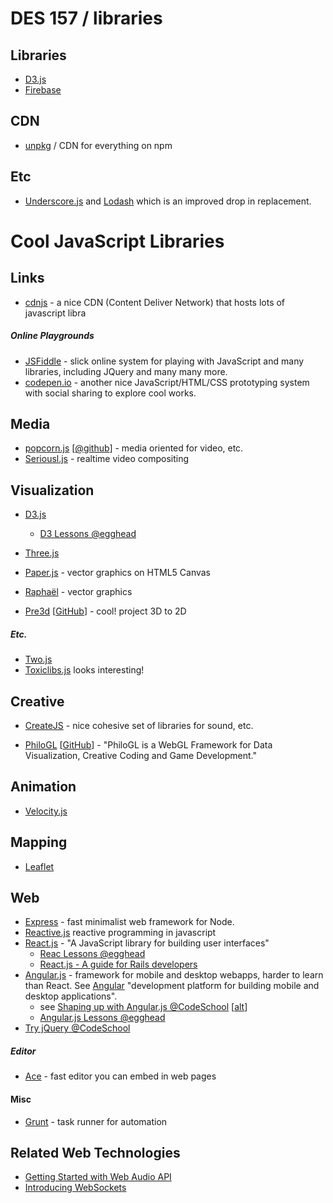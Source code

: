 # DES 157 / libraries

## Libraries

* [D3.js](libraries/d3)
* [Firebase](libraries/firebase)

## CDN

* [unpkg](https://unpkg.com/#/) / CDN for everything on npm

## Etc

* [Underscore.js](http://underscorejs.org/) and [Lodash](https://lodash.com/) which is an improved drop in replacement.

# Cool JavaScript Libraries

## Links

* [cdnjs](https://cdnjs.com/libraries) - a nice CDN (Content Deliver Network) that hosts lots of javascript libra

##### Online Playgrounds

* [JSFiddle](http://jsfiddle.net/) - slick online system for playing with JavaScript and many libraries, including JQuery and many many more.
* [codepen.io](http://codepen.io/) - another nice JavaScript/HTML/CSS prototyping system with social sharing to explore cool works.

## Media

* [popcorn.js](http://popcornjs.org/) [[@github](https://github.com/mozilla/popcorn-js)] - media oriented for video, etc.
* [Seriousl.js](https://github.com/brianchirls/Seriously.js) - realtime video compositing

## Visualization

* [D3.js](http://d3js.org/)
    * [D3 Lessons @egghead](https://egghead.io/technologies/d3)
* [Three.js](three.js)

* [Paper.js](http://paperjs.org/about/) - vector graphics on HTML5 Canvas
* [Raphaël](http://raphaeljs.com/) - vector graphics

* [Pre3d](http://ich.deanmcnamee.com/pre3d/) [[GitHub](https://github.com/deanm/pre3d)] - cool! project 3D to 2D

##### Etc.

* [Two.js](http://jonobr1.github.io/two.js/)
* [Toxiclibs.js](http://haptic-data.com/toxiclibsjs) looks interesting!

## Creative

* [CreateJS](http://www.createjs.com/) - nice cohesive set of libraries for sound, etc.

* [PhiloGL](http://www.senchalabs.org/philogl/) [[GitHub](https://github.com/senchalabs/philogl)] - "PhiloGL is a WebGL Framework for Data Visualization, Creative Coding and Game Development."

## Animation

* [Velocity.js](http://julian.com/research/velocity/)

## Mapping

* [Leaflet](http://leafletjs.com/)

## Web

* [Express](http://expressjs.com/) - fast minimalist web framework for Node.
* [Reactive.js](https://github.com/mattbaker/Reactive.js) reactive programming in javascript
* [React.js](https://facebook.github.io/react/) - "A JavaScript library for building user interfaces"
    * [Reac Lessons @egghead](https://egghead.io/technologies/react) 
    * [React.js - A guide for Rails developers](https://www.airpair.com/reactjs/posts/reactjs-a-guide-for-rails-developers) 
* [Angular.js](https://angularjs.org/) - framework for mobile and desktop webapps, harder to learn than React. See [Angular](https://angular.io/) "development platform for building mobile and desktop applications".
    * see [Shaping up with Angular.js @CodeSchool](https://www.codeschool.com/courses/shaping-up-with-angular-js) [[alt](http://campus.codeschool.com/courses/shaping-up-with-angular-js/intro)]
    * [Angular.js Lessons @egghead](https://egghead.io/technologies/angularjs)
* [Try jQuery @CodeSchool](https://www.codeschool.com/courses/try-jquery)

##### Editor

* [Ace](https://ace.c9.io/) - fast editor you can embed in web pages

#### Misc

* [Grunt](http://gruntjs.com/) - task runner for automation

## Related Web Technologies

* [Getting Started with Web Audio API](http://www.html5rocks.com/en/tutorials/webaudio/intro/)
* [Introducing WebSockets](http://www.html5rocks.com/en/tutorials/websockets/basics/)
